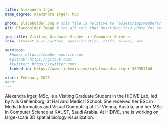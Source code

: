 ```yaml
---
title: Alexandra Irger
name_degree: Alexandra Irger, MSc

photo: placeholder.png # this file is relative to `assets/img/members/fullsize`
alt: Placeholder Image # the alt text that describes this photo for screen reader users. Mandatory if you use a photo.

job_title: Visiting Graduate Student in Computer Science
role: student # or postdoc, administration, staff, alumni, etc.

services:
  #home: https://member-website.com
  #github: https://github.com/
  #twitter: https://twitter.com/
  linked-in: https://www.linkedin.com/in/alexandra-irger-3899871b8

start: February 2025
#end:
---
```

Alexandra Irger, MSc, is a Visiting Graduate Student in the HIDIVE Lab, led by Nils Gehlenborg, at Harvard Medical School.
She received her BSc in Media Informatics and Visual Computing at TU Vienna, Austria, and her MSc in Computer Science at KAUST, Saudi Arabia.
At HIDIVE, she is working on large-scale 3D spatial biology visualization.
